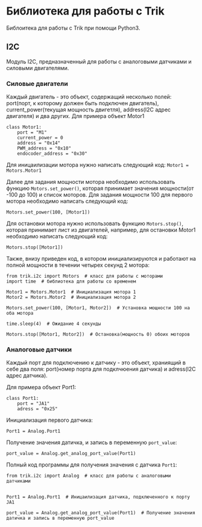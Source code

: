 # Библиотека для работы c Trik
Библоитека для работы с Trik при помощи Python3. 

## I2C
Модуль I2C, предназначенный для работы с аналоговыми датчиками и силовыми двигателями.

### Силовые двигатели

Каждый двигатель - это объект, содержащий несколько полей: port(порт, к которому должен быть подключен двигатель), current_power(текущая мощность двигетля), address(I2C адрес двигателя) и два других.
Для примера объект Motor1
```
class Motor1:
    port = "M1"
    current_power = 0
    address = "0x14"
    PWM_address = "0x10"
    endocoder_address = "0x30"
```

Для иницаилизации мотора нужно написать следующий код:
```Motor1 = Motors.Motor1```

Далее для задания мощности мотора необходимо использовать функцию ```Motors.set_power()```, которая принимает значения мощности(от -100 до 100) и список моторов. Для задания мощности 100 для первого мотора необходимо написать следующий код:
```
Motors.set_power(100, [Motor1])
```

Для остановки мотора нужно использовать функцию ```Motors.stop()```, которая принимает лист из двигателей, например, для остановки Motor1 необходимо написать следующий код:
```
Motors.stop([Motor1])
```

Также, внизу приведен код, в котором инициализируются и работают на полной мощности в течении четырех секунд 2 мотора:

```
from trik.i2c import Motors  # класс для работы с моторами 
import time  # библиотека для работы со временем

Motor1 = Motors.Motor1  # Инициализация мотора 1
Motor2 = Motors.Motor2  # Инициализация мотора 2

Motors.set_power(100, [Motor1, Motor2])  # Установка мощности 100 на оба мотора

time.sleep(4)  # Ожидание 4 секунды

Motors.stop([Motor1, Motor2])  # Остановка(мощность 0) обоих моторов
```

### Аналоговые датчики
Каждый порт для подключению к датчику - это объект, храниящий в себе два поля: port(номер порта для подклчюения датчика) и adress(I2C адрес датчика).

Для примера объект Port1:
```
class Port1:
    port = "JA1"
    adress = "0x25"
```

Инициализация первого датчика:
```
Port1 = Analog.Port1
```

Получение значения датичка, и запись в переменную ```port_value```:
```
port_value = Analog.get_analog_port_value(Port1)
```

Полный код программы для получения значения с датчика ```Port1```:
```
from trik.i2c import Analog  # класс для работы с аналоговыми датчиками


Port1 = Analog.Port1  # Иницаилизация датчика, подключенного к порту JA1

port_value = Analog.get_analog_port_value(Port1)  # Получение значения датичка и запись в переменную port_value
```
